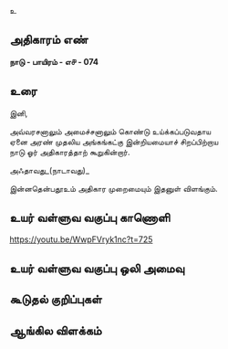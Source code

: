உ


## அதிகாரம் எண்

**நாடு - பாயிரம் - எ௪ - 074**  
## உரை

இனி, 

அவ்வரசனாலும் அமைச்சனாலும் 
கொண்டு உய்க்கப்படுவதாய  
ஏனை அரண் முதலிய அங்கங்கட்கு இன்றியமையாச் சிறப்பிற்றாய  
நாடு ஓர் அதிகாரத்தாற் கூறுகின்றார்.  

அஃதாவது_(நாடாவது)_  

இன்னதென்பதூஉம் அதிகார முறைமையும் இதனுள் விளங்கும்.

## உயர் வள்ளுவ வகுப்பு காணொளி

https://youtu.be/WwpFVryk1nc?t=725 

## உயர் வள்ளுவ வகுப்பு ஒலி அமைவு 


## கூடுதல் குறிப்புகள்


## ஆங்கில விளக்கம்

